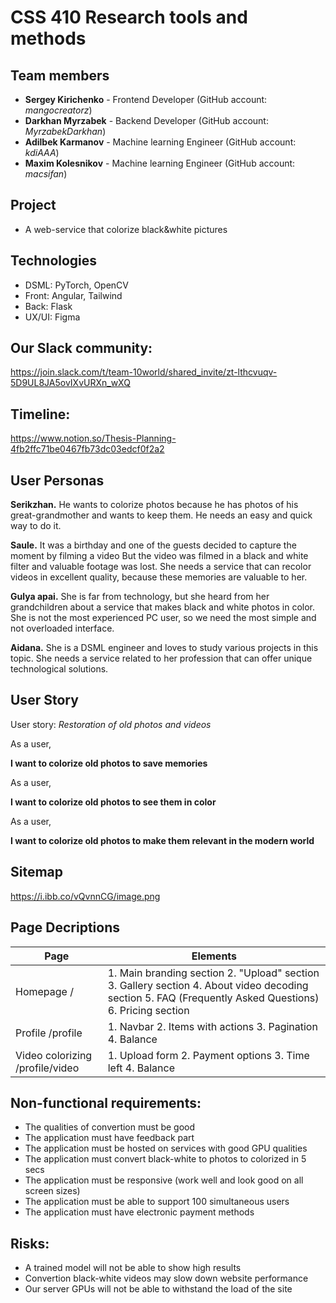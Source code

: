 # CSS 410 Research tools and methods
## Team members
+ **Sergey Kirichenko** - Frontend Developer (GitHub account: *mangocreatorz*)
+ **Darkhan Myrzabek** - Backend Developer (GitHub account: *MyrzabekDarkhan*)
+ **Adilbek Karmanov** - Machine learning Engineer (GitHub account: *kdiAAA*)
+ **Maxim Kolesnikov** -  Machine learning Engineer (GitHub account: *macsifan*)

## Project
- A web-service that colorize black&white pictures

## Technologies
- DSML: PyTorch, OpenCV
- Front: Angular, Tailwind
- Back: Flask
- UX/UI: Figma

## Our Slack community:
https://join.slack.com/t/team-10world/shared_invite/zt-lthcvuqv-5D9UL8JA5ovIXvURXn_wXQ

## Timeline:
https://www.notion.so/Thesis-Planning-4fb2ffc71be0467fb73dc03edcf0f2a2


## User Personas

**Serikzhan.** He wants to colorize photos because he has photos of his great-grandmother and wants to keep them. He needs an easy and quick way to do it.

**Saule.** It was a birthday and one of the guests decided to capture the moment by filming a video But the video was filmed in a black and white filter and valuable footage was lost. She needs a service that can recolor videos in excellent quality, because these memories are valuable to her.

**Gulya apai.** She is far from technology, but she heard from her grandchildren about a service that makes black and white photos in color. She is not the most experienced PC user, so we need the most simple and not overloaded interface.

**Aidana.** She is a DSML engineer and loves to study various projects in this topic. She needs a service related to her profession that can offer unique technological solutions.


## User Story

User story: *Restoration of old photos and videos*

As a user, 

**I want to colorize old photos to save memories**

As a user,

**I want to colorize old photos to see them in color**

As a user, 

**I want to colorize old photos to make them relevant in the modern world**


## Sitemap

https://i.ibb.co/vQvnnCG/image.png


## Page Decriptions

| Page                            | Elements                                                                                                                                               |
|---------------------------------|--------------------------------------------------------------------------------------------------------------------------------------------------------|
| Homepage /                      | 1. Main branding section 2. "Upload" section 3. Gallery section 4. About video decoding section 5. FAQ (Frequently Asked Questions) 6. Pricing section |
| Profile /profile                | 1. Navbar 2. Items with actions 3. Pagination 4. Balance                                                                                               |
| Video colorizing /profile/video | 1. Upload form 2. Payment options 3. Time left 4. Balance                                                                                              |

## Non-functional requirements:
- The qualities of convertion must be good
- The application must have feedback part
- The application must be hosted on services with good GPU qualities
- The application must convert black-white to photos to colorized in 5 secs
- The application must be responsive (work well and look good on all screen sizes)
- The application must be able to support 100 simultaneous users
- The application must have electronic payment methods

## Risks:
- A trained model will not be able to show high results
- Convertion black-white videos may slow down website performance
- Our server GPUs will not be able to withstand the load of the site





